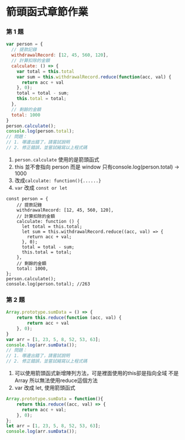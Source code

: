 # 箭頭函式章節作業

### 第 1 題

```javascript
var person = {
  // 提款記錄
  withdrawalRecord: [12, 45, 560, 120],
  // 計算扣除的金額
  calculate: () => {
    var total = this.total
    var sum = this.withdrawalRecord.reduce(function(acc, val) {
      return acc + val
    }, 0);
    total = total - sum;
    this.total = total;
  },
  // 剩餘的金額
  total: 1000
}
person.calculate();
console.log(person.total);
// 問題：
// 1. 哪邊出錯了，請嘗試說明
// 2. 修正錯誤，並嘗試縮寫以上程式碼
```
1. `person.calculate` 使用的是箭頭函式
2. this 並不會指向 person 而是 window 只有console.log(person.total) -> 1000
3. 改成`calculate: function(){......}`
4. `var` 改成 `const or let `
```javascript=
const person = {
    // 提款記錄
    withdrawalRecord: [12, 45, 560, 120],
    // 計算扣除的金額
    calculate: function () {
      let total = this.total;
      let sum = this.withdrawalRecord.reduce((acc, val) => {
        return acc + val;
      }, 0);
      total = total - sum;
      this.total = total;
    },
    // 剩餘的金額
    total: 1000,
};
person.calculate();
console.log(person.total); //263
```

### 第 2 題
```javascript
Array.prototype.sumData = () => {
    return this.reduce(function (acc, val) {
        return acc + val
    }, 0);
}
var arr = [1, 23, 5, 8, 52, 53, 63];
console.log(arr.sumData());
// 問題：
// 1. 哪邊出錯了，請嘗試說明
// 2. 修正錯誤，並嘗試縮寫以上程式碼
```
1. 可以使用箭頭函式新增陣列方法，可是裡面使用的this卻是指向全域 不是Array 所以無法使用reduce這個方法
2. var 改成 let, 使用箭頭函式
```javascript
Array.prototype.sumData = function(){
    return this.reduce((acc, val) => {
      return acc + val;
    }, 0);
};
let arr = [1, 23, 5, 8, 52, 53, 63];
console.log(arr.sumData());
```